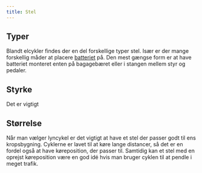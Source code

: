 ```yaml
---
title: Stel
---
```


## Typer
Blandt elcykler findes der en del forskellige typer stel. Især er der mange forskellig måder at placere [batteriet](https://lyncykel.dk/batteri) på. Den mest gængse form er at have batteriet monteret enten på bagagebæret eller i stangen mellem styr og pedaler.

## Styrke
Det er vigtigt 

## Størrelse
Når man vælger lyncykel er det vigtigt at have et stel der passer godt til ens kropsbygning. Cyklerne er lavet til at køre lange distancer, så det er en fordel også at have køreposition, der passer til. Samtidig kan et stel med en oprejst køreposition være en god idé hvis man bruger cyklen til at pendle i meget trafik.

